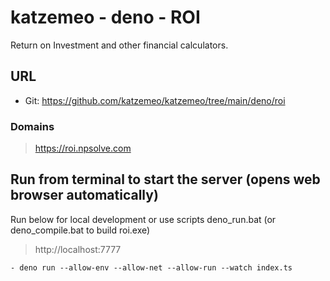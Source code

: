 # katzemeo - deno - ROI

Return on Investment and other financial calculators.

## URL
- Git: https://github.com/katzemeo/katzemeo/tree/main/deno/roi

### Domains
> https://roi.npsolve.com

## Run from terminal to start the server (opens web browser automatically)
Run below for local development or use scripts deno_run.bat (or deno_compile.bat to build roi.exe)

> http://localhost:7777

```
- deno run --allow-env --allow-net --allow-run --watch index.ts
```
